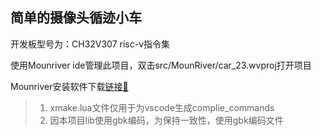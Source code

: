 ## 简单的摄像头循迹小车

开发板型号为：CH32V307 risc-v指令集

使用Mounriver ide管理此项目，双击src/MounRiver/car_23.wvproj打开项目

Mounriver安装软件下载[链接🔗](http://mounriver.com/)

> 1. xmake.lua文件仅用于为vscode生成complie_commands
> 2. 因本项目lib使用gbk编码，为保持一致性，使用gbk编码文件